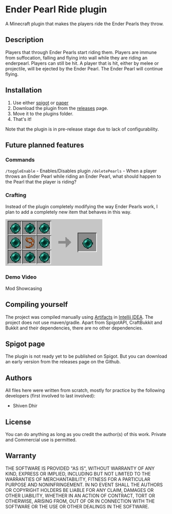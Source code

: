 

# Ender Pearl Ride plugin
A Minecraft plugin that makes the players ride the Ender Pearls they throw.
## Description
Players that through Ender Pearls start riding them. 
Players are immune from suffocation, falling and flying into wall while they are riding an enderpearl.
Players can still be hit. A player that is hit, either by melee or projectile, will be ejected by the Ender Pearl. The Ender Pearl will continue flying.
## Installation

 1. Use either [spigot](https://www.spigotmc.org/wiki/spigot-installation/) or [paper](https://papermc.io/downloads/paper)
 2. Download the plugin from the [releases](https://github.com/S-Dhir/Pearl-Ride-Plugin/releases) page.
 3. Move it to the plugins folder. 
 4. That's it!

Note that the plugin is in pre-release stage due to lack of configurability.

 
## Future planned features
### Commands
`/toggleEnable` - Enables/Disables plugin
`/deletePearls` - When a player throws an Ender Pearl while riding an Ender Pearl, what should happen to the Pearl that the player is riding?
### Crafting
Instead of the plugin completely modifying the way Ender Pearls work, I plan to add a completely new item that behaves in this way.

![Plan For future Crafting Recipe](https://github.com/S-Dhir/Pearl-Ride-Plugin/blob/main/FuturePlan.jpg?raw=true)
### Demo Video
Mod Showcasing
## Compiling yourself
The project was compiled manually using [Artifacts](https://www.jetbrains.com/help/idea/working-with-artifacts.html#examples) in [Intellij IDEA](https://www.google.com/url?sa=t&rct=j&q=&esrc=s&source=web&cd=&cad=rja&uact=8&ved=2ahUKEwj4x9jh8pSKAxUpTGwGHdDHERcQFnoECA0QAQ&url=https://www.jetbrains.com/idea/&usg=AOvVaw1dUbYp3QZeAgvbt0Z6D1Zw&opi=89978449). The project does not use maven/gradle. 
Apart from SpigotAPI, CraftBukkit and Bukkit and their dependencies, there are no other dependencies. 
## Spigot page
The plugin is not ready yet to be published on Spigot. But you can download an early version from the releases page on the Github.
## Authors
All files here were written from scratch, mostly for practice by the following developers (first involved to last involved):

 - Shiven Dhir
## License
You can do anything as long as you credit the author(s) of this work. Private and Commercial use is permitted.

## Warranty
THE SOFTWARE IS PROVIDED "AS IS", WITHOUT WARRANTY OF ANY KIND, EXPRESS OR
IMPLIED, INCLUDING BUT NOT LIMITED TO THE WARRANTIES OF MERCHANTABILITY,
FITNESS FOR A PARTICULAR PURPOSE AND NONINFRINGEMENT. IN NO EVENT SHALL THE
AUTHORS OR COPYRIGHT HOLDERS BE LIABLE FOR ANY CLAIM, DAMAGES OR OTHER
LIABILITY, WHETHER IN AN ACTION OF CONTRACT, TORT OR OTHERWISE, ARISING FROM,
OUT OF OR IN CONNECTION WITH THE SOFTWARE OR THE USE OR OTHER DEALINGS IN THE
SOFTWARE.
